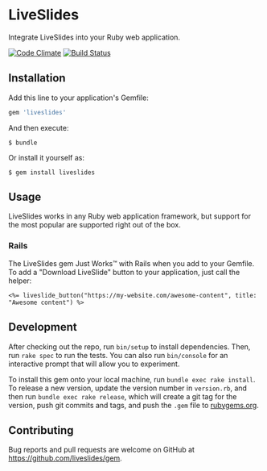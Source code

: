# LiveSlides

Integrate LiveSlides into your Ruby web application.

[![Code Climate](https://codeclimate.com/github/liveslides/gem/badges/gpa.svg)](https://codeclimate.com/github/liveslides/gem) [![Build Status](https://travis-ci.org/liveslides/gem.svg)](https://travis-ci.org/liveslides/gem)

## Installation

Add this line to your application's Gemfile:

```ruby
gem 'liveslides'
```

And then execute:

    $ bundle

Or install it yourself as:

    $ gem install liveslides

## Usage

LiveSlides works in any Ruby web application framework, but support for the most popular are supported right out of the box.

### Rails

The LiveSlides gem Just Works™ with Rails when you add to your Gemfile. To add a "Download LiveSlide" button to your application, just call the helper:

```
<%= liveslide_button("https://my-website.com/awesome-content", title: "Awesome content") %>
```

## Development

After checking out the repo, run `bin/setup` to install dependencies. Then, run `rake spec` to run the tests. You can also run `bin/console` for an interactive prompt that will allow you to experiment.

To install this gem onto your local machine, run `bundle exec rake install`. To release a new version, update the version number in `version.rb`, and then run `bundle exec rake release`, which will create a git tag for the version, push git commits and tags, and push the `.gem` file to [rubygems.org](https://rubygems.org).

## Contributing

Bug reports and pull requests are welcome on GitHub at https://github.com/liveslides/gem.

